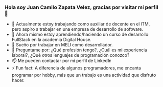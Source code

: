 ### Hola soy Juan Camilo Zapata Velez, gracias por visitar mi perfil 👋

<!--
**camilozv21/camilozv21** is a ✨ _special_ ✨ repository because its `README.md` (this file) appears on your GitHub profile.

Here are some ideas to get you started:
-->
- 🔭 Actualmente estoy trabajando como auxiliar de docente en el ITM, pero aspiro a trabajar en una empresa de desarrollo de software.
- 🌱 Ahora mismo estoy aprendiendo/haciendo un curso de desarrollo FullStack en la academia Digital House.
- 👯 Sueño por trabajar en MELI como desarrollador.
- 💬 Preguntame por: ¿Qué profesión tengo?, ¿Cuál es mi experiencia laboral?, ¿Qué otros lenguajes de programación conozco?
- 📫 Me pueden contactar por mi perfil de LinkedIn
- ⚡ Fun fact: A diferencia de algunos programadores, me encanta programar por hobby, más que un trabajo es una actividad que disfruto hacer.


